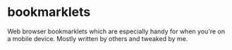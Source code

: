 # bookmarklets

Web browser bookmarklets which are especially handy for when you're on a mobile device. Mostly written by others and tweaked by me.
